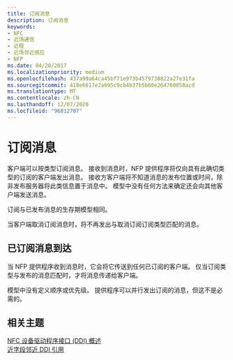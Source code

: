 ```yaml
---
title: 订阅消息
description: 订阅消息
keywords:
- NFC
- 近场通信
- 近程
- 近场邻近感应
- NFP
ms.date: 04/20/2017
ms.localizationpriority: medium
ms.openlocfilehash: 437a99a64ca45bf71e973b4579730822a27e31fa
ms.sourcegitcommit: 418e6617e2a695c9cb4b37b5b60e264760858acd
ms.translationtype: MT
ms.contentlocale: zh-CN
ms.lasthandoff: 12/07/2020
ms.locfileid: "96812707"
---
```

# <a name="subscribing-for-messages"></a>订阅消息


客户端可以按类型订阅消息。 接收到消息时，NFP 提供程序将仅向具有此确切类型的订阅的客户端发出消息。 接收方客户端将不知道消息的发布位置或时间，除非发布服务器将此类信息置于消息中。 模型中没有任何方法来确定还会向其他客户端发送消息。

订阅与已发布消息的生存期模型相同。

当客户端取消订阅消息时，将不再发出与取消订阅订阅类型匹配的消息。

## <a name="subscribed-message-arrival"></a>已订阅消息到达


当 NFP 提供程序收到消息时，它会将它传送到任何已订阅的客户端。 仅当订阅类型与发布的消息匹配时，才将消息传递给客户端。

模型中没有定义顺序或优先级。 提供程序可以并行发出订阅的消息，但这不是必需的。

 

 
## <a name="related-topics"></a>相关主题
[NFC 设备驱动程序接口 (DDI) 概述](/windows-hardware/drivers/ddi/index)  
[近字段邻近 DDI 引用](/windows-hardware/drivers/ddi/index)
